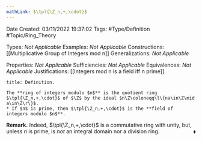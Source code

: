 ```yaml
---
mathLink: $\tpl{\Z_n,+,\cdot}$
---
```


<div class="topSpace"></div>

Date Created: 03/11/2022 19:37:02
Tags: #Type/Definition #Topic/Ring_Theory

Types: _Not Applicable_
Examples: _Not Applicable_
Constructions: [[Multiplicative Group of Integers mod n]]
Generalizations: _Not Applicable_

Properties: _Not Applicable_
Sufficiencies: _Not Applicable_
Equivalences: _Not Applicable_
Justifications: [[Integers mod n is a field iff n prime]]

``` ad-Definition
title: Definition.

The **ring of integers modulo $n$** is the quotient ring $\tpl{\Z_n,+,\cdot}$ of $\Z$ by the ideal $n\Z\coloneqq\l\{na\in\Z\mid a\in\Z\r\}$.
* If $n$ is prime, then $\tpl{\Z_n,+,\cdot}$ is the **field of integers modulo $n$**.

```

**Remark.** Indeed, $\tpl{\Z_n,+,\cdot}$ is a commutative ring with unity, but, unless $n$ is prime, is _not_ an integral domain nor a division ring.<span style="float:right;">$\blacklozenge$</span>
